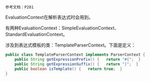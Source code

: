 	参考文档：P281

EvaluationContext在解析表达式时会用到。

有两种EvaluationContext：SimpleEvaluationContext、StandardEvaluationContext。

涉及到表达式模板的类：TemplateParserContext。下面是定义：
```java
public class TemplateParserContext implements ParserContext {   
	public String getExpressionPrefix() {   return "#{";  }   
	public String getExpressionSuffix() {   return "}";  }   
	public boolean isTemplate() {   return true;  }
}
```





